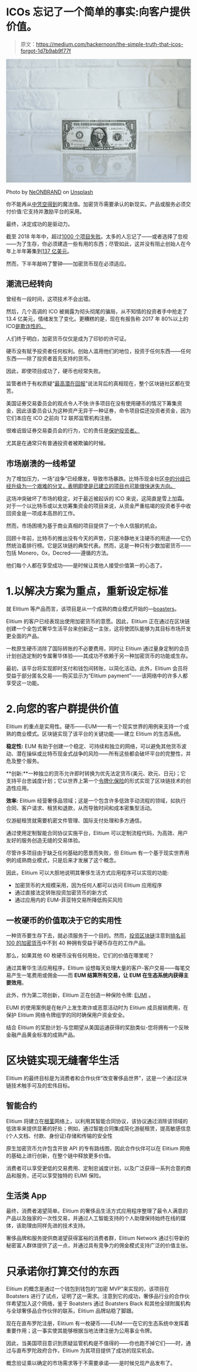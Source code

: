 # ICOs 忘记了一个简单的事实:向客户提供价值。

> 原文：<https://medium.com/hackernoon/the-simple-truth-that-icos-forgot-1d7b9ab9f77f>

![](img/ffc16b06a6efad38b3a827cc34185574.png)

Photo by [NeONBRAND](https://unsplash.com/@neonbrand?utm_source=medium&utm_medium=referral) on [Unsplash](https://unsplash.com?utm_source=medium&utm_medium=referral)

你不能再从[中凭空得到](https://cryptoiq.co/dogecoin-doge-the-shiba-inu-meme-that-turned-into-a-major-cryptocurrency/)的魔法值。加密货币需要承认的新现实。产品或服务必须交付价值:它支持并激励平台的采用。

最终，决定成功的是驱动力。

截至 2018 年年中，超过[1000 个项目失败](https://cointelegraph.com/news/techcrunch-over-1000-crypto-projects-are-considered-dead-now)。太多的人忘记了——或者选择了忽视——为了生存，你必须建造一些有用的东西；尽管如此，这并没有阻止创始人在今年上半年筹集到[137 亿美元](https://cryptovalley.swiss/wp-content/uploads/20180628_PwC-S-CVA-ICO-Report_EN.pdf)。

然而，下半年敲响了警钟——加密货币现在必须适应。

## 潮流已经转向

曾经有一段时间，这项技术不会出错。

然后，几个高调的 ICO 被揭露为彻头彻尾的骗局，从不知情的投资者手中抢走了 13.4 亿美元，情绪发生了变化。更糟糕的是，现在有报告称 2017 年 80%以上的 ICO[是欺诈性的。](https://research.bloomberg.com/pub/res/d28giW28tf6G7T_Wr77aU0gDgFQ)

人们终于明白，加密货币仅仅是成为了印钞的许可证。

硬币没有赋予投资者任何权利。创始人滥用他们的地位，投资于任何东西——任何东西——除了投资者首先支持的货币。

因此，即使项目成功了，硬币也经常失败。

监管者终于有权质疑“[最高潜在回报](https://cointelegraph.com/news/the-making-of-the-first-us-ico-fraud-case)”说法背后的真相现在，整个区块链社区都在受苦。

美国证券交易委员会的观点令人不快:许多项目在没有使用硬币的情况下筹集资金，因此该委员会认为这种资产无异于一种证券，命令项目偿还投资者资金，因为它们本应在 ICO 之前向 T2 联邦监管机构注册。

很难诋毁证券交易委员会的行为，它的责任是[保护投资者。](https://www.investopedia.com/terms/s/sec.asp)

尤其是在通常只有普通投资者被欺骗的时候。

## 市场崩溃的一线希望

为了增加压力，一场“战争”已经爆发，导致市场暴跌。比特币现金社区[中的分歧已经升级为一个艰难的分叉，表明即使是已建立的项目也可能很快迷失方向。](https://cointelegraph.com/news/abc-vs-cv-assessing-the-consequences-of-the-bitcoin-cash-war)

这场冲突破坏了市场的稳定，对于最近被起诉的 ICO 来说，这简直是雪上加霜。对于一个以比特币或以太坊筹集资金的项目来说，从资金严重枯竭的投资者手中收回资金是一项成本高昂的工作。

然而，市场困境为基于商业真相的项目提供了一个令人信服的机会。

回顾十年前，比特币的推出没有今天的声势，只是冷静地关注硬币的用途——它仍然统治着排行榜。它是区块链的典型代表。然而，这是一种只有少数加密货币——包括 Monero，0x，Decred——遵循的方法。

他们每个人都在享受成功——是时候让其他人接受价值第一的心态了。

# 1.以解决方案为重点，重新设定标准

就 Elitium 等产品而言，该项目是从一个成熟的商业模式开始的—[boasters](https://www.boatsters.com/)。

Elitium 的客户已经表现出使用加密货币的意愿。因此，Elitium 正在通过在区块链创建一个全包式奢华生活平台来创新这一主张，这将使团队能够为其目标市场开发更全面的产品。

一枚原生硬币消除了国际转账的不必要费用，同时让 Elitium 通过量身定制的会员计划创造定制的专属奢华体验——其成功不依赖于另一种加密货币的功能或生存。

最初，该平台将实现即时支付和钱包间转账，以简化活动。此外，Elitium 会员将受益于部分匿名交易——购买显示为“Elitium payment”——该网络中的许多人都享受这一功能。

# 2.向您的客户群提供价值

Elitium 的重点是实用性。硬币——EUM——有一个现实世界的用例来支持一个成熟的商业模式。区块链实现了该平台的关键功能——建立 Elitium 的生态系统。

**稳定性:** EUM 有助于创建一个稳定、可持续和独立的网络，可以避免其他货币波动、潜在操纵或比特币现金式战争的风险——所有这些都会破坏平台的完整性，并危及整个服务。

**创新:**一种独立的货币允许即时转换为优先法定货币(美元、欧元、日元)；它支持平台忠诚度计划；它以世界上第一个[令牌化保险](/elitium/the-worlds-first-crypto-insurance-has-landed-fafac3bc61b8)的形式实现了区块链技术的创造性应用。

**效率:** Elitium 经营奢侈品领域；这是一个包含许多低效手动流程的领域，如执行合同、客户请求、租赁和退款，从而导致时间和成本密集型活动。

仅游艇租赁就需要机密文件管理、国际支付处理和多方通信。

通过使用定制智能合同协议实施平台，Elitium 可以定制流程代码，为高效、用户友好的服务创造无缝的交易体验。

尽管许多项目由于缺乏任何基础的愿景而失败，但 Elitium 有一个基于现实世界用例的成熟商业模式，只是后来才发展了这个概念。

因此，Elitium 可以大胆地说明其奢侈生活方式应用程序可以实现的功能:

*   加密货币的大规模采用，因为任何人都可以访问 Elitium 应用程序
*   通过直接法定转账投资加密货币的新方式
*   通过应用内的 EUM-菲亚特交易所降低购买风险

## 一枚硬币的价值取决于它的实用性

一种货币要生存下去，就必须服务于一个目的。然而，[投资区块链](https://www.investinblockchain.com/top-cryptocurrencies-working-products/)注意到[排名前 100 的加密货币](https://coinmarketcap.com/)中不到 40 种拥有受益于硬币存在的工作产品。

那么，如果其他 60 枚硬币没有任何用处，它们的价值在哪里呢？

通过其奢华生活应用程序，Elitium 设想每天处理大量的客户-客户交易——每笔交易产生一笔费用或佣金——而 **EUM 结算所有交易，让 EUM 在生态系统内获得主要效用**。

此外，作为第二项创新，Elitium 正在创造一种保险令牌: [EUMI](https://fintechnewshub.com/2018/11/29/how-do-you-insure-cryptocurrency/) 。

EUMI 的使用案例是在帐户上发生欺诈或恶意活动时为 Elitium 成员报销费用，在保护 Elitium 网络令牌组学的同时确保用户资金安全。

结合 Elitium 的奖励计划-与您期望从美国运通获得的奖励类似-您将拥有一个反映金融产品黄金标准的成熟产品。

# 区块链实现无缝奢华生活

Elitium 的最终目标是为消费者和合作伙伴“改变奢侈品世界”，这是一个通过区块链技术触手可及的宏伟目标。

## **智能合约**

Elitium 将建立在[根茎](https://www.rsk.co/)网络上，以利用其智能合同协议，该协议通过消除该领域的低效率来提供显著的好处；例如，通过智能合同集成简化游艇租赁，提高敏感信息(个人文档、付款、身份证)存储和传输的安全性

原生加密货币允许包含开放 API 的专有路线图，因此合作伙伴可以在 Elitium 网络的基础上进行创新，在整个链中释放更多价值。

消费者可以享受更低的交易费用、定制忠诚度计划，以及广泛获得一系列合意的商品和服务，还可以享受独特的 EUMI 保险。

## **生活类 App**

最终，消费者渴望简单。Elitium 的奢侈品生活方式应用程序整理了最令人满意的产品以及独家的一次性交易，并通过人工智能支持的个人助理保持始终在线的媒体，该助理由同样先进的技术支持。

奢侈品牌和服务提供商渴望获得富裕的消费者群，Elitium Network 通过引导新的秘密富人群体提供了这一点，并通过具有竞争力的佣金模式支持广泛的价值主张。

# 只承诺你打算交付的东西

Elitium 的概念是通过一个钱包到钱包的“加密 MVP”来实现的，该项目在 Boatsters 进行了试点，证明了这一需求。注意到它的成功，奢侈品行业的合作伙伴希望加入这个网络，鉴于 Boatsters 通过 Boatsters Black 和其他全球附属机构与全球奢侈品合作伙伴的联系，Elitium 品牌站稳了脚跟。

现在在直布罗陀注册，Elitium 有一枚硬币——EUM——在它的生态系统中发挥着重要作用；这一事实使其能够根据当地法律注册为公用事业令牌。

因此，当美国项目意识到质疑监管机构是不值得的——你也跑不掉它们——时，通过与直布罗陀政府合作，Elitium 为其项目提供了成功的现实机会。

概念验证乘以确定的市场需求等于不需要承诺——是时候兑现产品发布了。